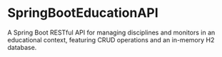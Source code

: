 # SpringBootEducationAPI
A Spring Boot RESTful API for managing disciplines and monitors in an educational context, featuring CRUD operations and an in-memory H2 database.
